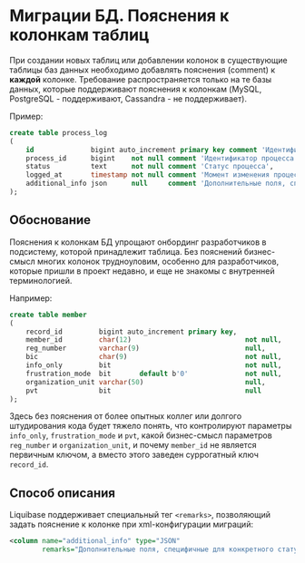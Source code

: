 # Миграции БД. Пояснения к колонкам таблиц

При создании новых таблиц или добавлении колонок в существующие таблицы баз данных 
необходимо добавлять пояснения (comment) к __каждой__ колонке.
Требование распространяется только на те базы данных, которые поддерживают пояснения к колонкам 
(MySQL, PostgreSQL - поддерживают, Cassandra - не поддерживает).

Пример:
```sql
create table process_log
(
    id              bigint auto_increment primary key comment 'Идентификатор процесса',
    process_id      bigint    not null comment 'Идентификатор процесса',
    status          text      not null comment 'Статус процесса',
    logged_at       timestamp not null comment 'Момент изменения процесса',
    additional_info json      null     comment 'Дополнительные поля, специфичные для конкретного статуса'
);
```

## Обоснование

Пояснения к колонкам БД упрощают онбординг разработчиков в подсистему, которой принадлежит таблица.
Без пояснений бизнес-смысл многих колонок трудноуловим, особенно для разработчиков, 
которые пришли в проект недавно, и еще не знакомы с внутренней терминологией.

Например:
```sql
create table member
(
    record_id         bigint auto_increment primary key,
    member_id         char(12)                            not null,
    reg_number        varchar(9)                          null,
    bic               char(9)                             not null,
    info_only         bit                                 not null,
    frustration_mode  bit       default b'0'              not null,
    organization_unit varchar(50)                         null,
    pvt               bit                                 null
);
```
Здесь без пояснения от более опытных коллег или долгого штудирования кода будет тяжело понять, 
что контролируют параметры `info_only`, `frustration_mode` и `pvt`,
какой бизнес-смысл параметров `reg_number` и `organization_unit`, 
и почему `member_id` не является первичным ключом, а вместо этого заведен суррогатный ключ `record_id`.


## Способ описания

Liquibase поддерживает специальный тег `<remarks>`, позволяющий задать пояснение к колонке 
при xml-конфигурации миграций:
```xml
<column name="additional_info" type="JSON" 
        remarks="Дополнительные поля, специфичные для конкретного статуса"/>
```
